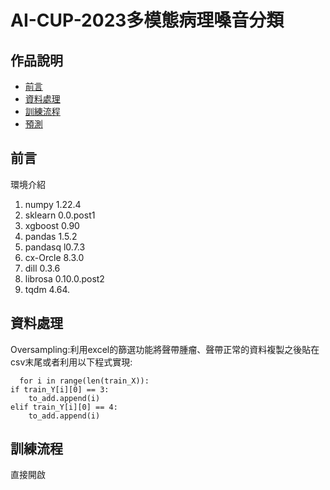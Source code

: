 
# AI-CUP-2023多模態病理嗓音分類
## 作品說明
* [前言](#前言)
* [資料處理](#資料處理)
* [訓練流程](#訓練流程)
* [預測](#預測)

前言
------
環境介紹
1. numpy  1.22.4 
2. sklearn  0.0.post1 
3. xgboost 0.90
4. pandas 1.5.2 
5. pandasq l0.7.3
6. cx-Orcle 8.3.0 
7. dill  0.3.6
8.  librosa 0.10.0.post2 
9.  tqdm  4.64. 

資料處理
------
Oversampling:利用excel的篩選功能將聲帶腫瘤、聲帶正常的資料複製之後貼在csv末尾或者利用以下程式實現:

      for i in range(len(train_X)):
    if train_Y[i][0] == 3:
        to_add.append(i)
    elif train_Y[i][0] == 4:
        to_add.append(i)

訓練流程
-------
直接開啟
